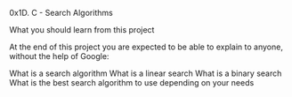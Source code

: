 0x1D. C - Search Algorithms

What you should learn from this project

At the end of this project you are expected to be able to explain to anyone, without the help of Google:

What is a search algorithm
What is a linear search
What is a binary search
What is the best search algorithm to use depending on your needs